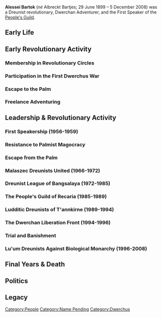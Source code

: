 **Alessei Bartok** (*né* Albreckt Bartjes; 29 June 1899 – 5 December
2008) was a Dreunist revolutionary, Dwerchan Adventurer, and the First
Speaker of the [People's Guild](People's_Guild "wikilink").

## Early Life

## Early Revolutionary Activity

### Membership in Revolutionary Circles

### Participation in the First Dwerchus War

### Escape to the Palm

### Freelance Adventuring

## Leadership & Revolutionary Activity

### First Speakership (1956-1959)

### Resistance to Palmist Magocracy

### Escape from the Palm

### Malaszec Dreunists United (1966-1972)

### Dreunist League of Bangsalaya (1972-1985)

### The People's Guild of Recaria (1985-1989)

### Ludditic Dreunists of T'annkirne (1989-1994)

### The Dwerchan Liberation Front (1994-1996)

### Trial and Banishment

### Lu'um Dreunists Against Biological Monarchy (1996-2008)

## Final Years & Death

## Politics

## Legacy

[Category:People](Category:People "wikilink") [Category:Name
Pending](Category:Name_Pending "wikilink")
[Category:Dwerchus](Category:Dwerchus "wikilink")